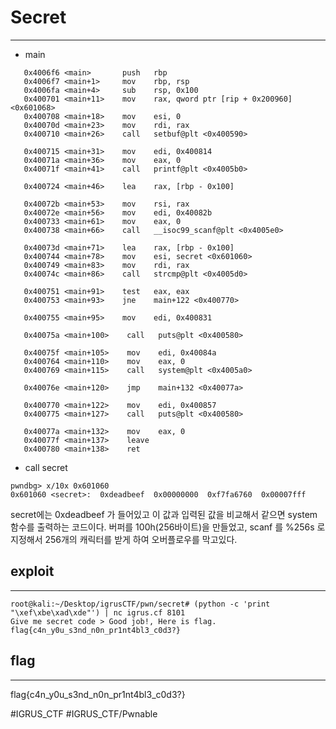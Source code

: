 # Secret
- - - -

* main
```
   0x4006f6 <main>       push   rbp
   0x4006f7 <main+1>     mov    rbp, rsp
   0x4006fa <main+4>     sub    rsp, 0x100
   0x400701 <main+11>    mov    rax, qword ptr [rip + 0x200960] <0x601068>
   0x400708 <main+18>    mov    esi, 0
   0x40070d <main+23>    mov    rdi, rax
   0x400710 <main+26>    call   setbuf@plt <0x400590>
 
   0x400715 <main+31>    mov    edi, 0x400814
   0x40071a <main+36>    mov    eax, 0
   0x40071f <main+41>    call   printf@plt <0x4005b0>
 
   0x400724 <main+46>    lea    rax, [rbp - 0x100]

   0x40072b <main+53>    mov    rsi, rax
   0x40072e <main+56>    mov    edi, 0x40082b
   0x400733 <main+61>    mov    eax, 0
   0x400738 <main+66>    call   __isoc99_scanf@plt <0x4005e0>
 
   0x40073d <main+71>    lea    rax, [rbp - 0x100]
   0x400744 <main+78>    mov    esi, secret <0x601060>
   0x400749 <main+83>    mov    rdi, rax
   0x40074c <main+86>    call   strcmp@plt <0x4005d0>
 
   0x400751 <main+91>    test   eax, eax
   0x400753 <main+93>    jne    main+122 <0x400770>
 
   0x400755 <main+95>    mov    edi, 0x400831

   0x40075a <main+100>    call   puts@plt <0x400580>
 
   0x40075f <main+105>    mov    edi, 0x40084a
   0x400764 <main+110>    mov    eax, 0
   0x400769 <main+115>    call   system@plt <0x4005a0>
 
   0x40076e <main+120>    jmp    main+132 <0x40077a>
 
   0x400770 <main+122>    mov    edi, 0x400857
   0x400775 <main+127>    call   puts@plt <0x400580>
 
   0x40077a <main+132>    mov    eax, 0
   0x40077f <main+137>    leave  
   0x400780 <main+138>    ret   
```


* call secret
```
pwndbg> x/10x 0x601060
0x601060 <secret>:	0xdeadbeef	0x00000000	0xf7fa6760	0x00007fff
```

secret에는 0xdeadbeef 가 들어있고 이 값과 입력된 값을 비교해서 같으면 system 함수를 출력하는 코드이다.
버퍼를 100h(256바이트)을 만들었고, scanf 를 %256s 로 지정해서 256개의 캐릭터를 받게 하여 오버플로우를 막고있다.


## exploit
- - - -
```
root@kali:~/Desktop/igrusCTF/pwn/secret# (python -c 'print "\xef\xbe\xad\xde"') | nc igrus.cf 8101
Give me secret code > Good job!, Here is flag.
flag{c4n_y0u_s3nd_n0n_pr1nt4bl3_c0d3?}
```


## flag
- - - -
flag{c4n_y0u_s3nd_n0n_pr1nt4bl3_c0d3?}



#IGRUS_CTF #IGRUS_CTF/Pwnable